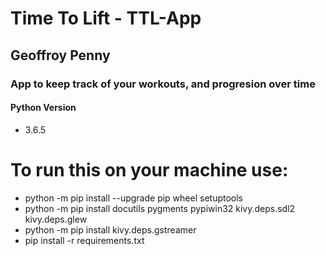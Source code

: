 # Time To Lift - TTL-App
## Geoffroy Penny
### App to keep track of your workouts, and progresion over time

#### Python Version
* 3.6.5

# To run this on your machine use:
 * python -m pip install --upgrade pip wheel setuptools
 * python -m pip install docutils pygments pypiwin32 kivy.deps.sdl2 kivy.deps.glew
 * python -m pip install kivy.deps.gstreamer
 * pip install -r requirements.txt